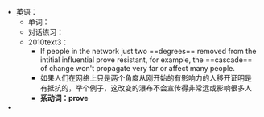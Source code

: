 - 英语：
	- 单词：
	- 对话练习：
	- 2010text3：
		- If people in the network just two ==degrees== removed from the intitial influential prove resistant, for example, the ==cascade== of change won't propagate very far or affect many people.
		- 如果人们在网络上只是两个角度从刚开始的有影响力的人移开证明是有抵抗的，举个例子，这改变的瀑布不会宣传得非常远或影响很多人
		- **系动词：prove**
-